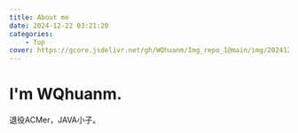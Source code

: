 ```yaml
---
title: About me
date: 2024-12-22 03:21:20
categories: 
    - Top
cover: https://gcore.jsdelivr.net/gh/WQhuanm/Img_repo_1@main/img/202412222015910.png
---
```


# I'm WQhuanm.
退役ACMer，JAVA小子。

